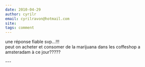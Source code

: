 ```yaml
---
date: 2010-04-29
author: cyrilr
email: cyrilravon@hotmail.com
site: 
tags: comment
---
```


<p>une réponse fiable svp...!!!<br />
peut on acheter et consomer de la marijuana dans les coffeshop a amsteradam à ce jour?????</p>
---